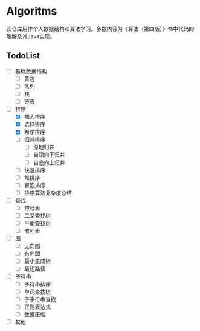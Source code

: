 # Algoritms

此仓库用作个人数据结构和算法学习。多数内容为《算法（第四版）》书中代码的理解及其Java实现。

## TodoList
- [ ] 基础数据结构
    - [ ] 背包
    - [ ] 队列
    - [ ] 栈
    - [ ] 链表
- [ ] 排序
    - [x] 插入排序
    - [x] 选择排序
    - [x] 希尔排序
    - [ ] 归并排序
        - [ ] 原地归并
        - [ ] 自顶向下归并
        - [ ] 自底向上归并
    - [ ] 快速排序
    - [ ] 堆排序
    - [ ] 冒泡排序
    - [ ] 排序算法复杂度总结
- [ ] 查找
    - [ ] 符号表
    - [ ] 二叉查找树
    - [ ] 平衡查找树
    - [ ] 散列表
- [ ] 图
    - [ ] 无向图
    - [ ] 有向图
    - [ ] 最小生成树
    - [ ] 最短路径
- [ ] 字符串
    - [ ] 字符串排序
    - [ ] 单词查找树
    - [ ] 子字符串查找
    - [ ] 正则表达式
    - [ ] 数据压缩
- [ ] 其他